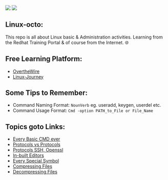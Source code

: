 ![](https://img.shields.io/badge/Linux-Octo-teal) ![](https://img.shields.io/badge/Linux_101-red)

## Linux-octo:
This repo is all about Linux basic &amp; Administration activities. Learning from the Redhat Training Portal & of course from the Internet. 🌐

## Free Learning Platform:
- [OvertheWire](https://overthewire.org/wargames/bandit/bandit0.html)
- [Linux-Journey](https://linuxjourney.com/)


## Some Tips to Remember:
- Command Naming Format: `NounVerb` eg. useradd, keygen, userdel etc.
- Command Usage Format: `Cmd -option PATH_to_File or File_Name`

## Topics goto Links:
- [Every Basic CMD ever](https://github.com/IOxCyber/Linux-octo/blob/718f4686d01466feef804c4ee74c84b41826578c/Linux%20Fundamental/Basic-Linux-Cmds.md)
- [Protocols vs Protocols](https://github.com/IOxCyber/Linux-octo/tree/207f8ba6e3bad3b2ea493de1a68a297c63c90fc1/Linux%20Fundamental/Protocols-Comparision)
- [Protocols SSH, Openssl](https://github.com/IOxCyber/Linux-octo/tree/59040aa1dae6cb55b43cfb8b4533a5b3fa060460/Linux%20Fundamental/Protocols-Indepth)
- [In-built Editors](https://github.com/IOxCyber/Linux-octo/blob/59040aa1dae6cb55b43cfb8b4533a5b3fa060460/Linux%20Fundamental/Inbuild-Editors.md)
- [Every Special Symbol](https://github.com/IOxCyber/Linux-octo/blob/59040aa1dae6cb55b43cfb8b4533a5b3fa060460/Linux%20Fundamental/Special-Symbols.md)
- [Compressing Files](https://github.com/IOxCyber/Linux-octo/blob/cc1fa5939c362572d2f491d9009a97f541a888c9/Linux%20Fundamental/Protocols-Indepth/zip-gzip-tar.md)
- [Decompressing Files](https://github.com/IOxCyber/Linux-octo/blob/cc1fa5939c362572d2f491d9009a97f541a888c9/Linux%20Fundamental/Protocols-Indepth/Unzip-Gunzip-tar.md)
